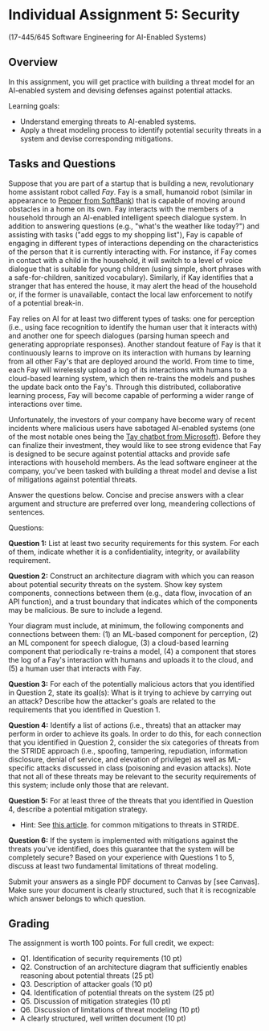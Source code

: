 # Individual Assignment 5: Security

(17-445/645 Software Engineering for AI-Enabled Systems)

## Overview

In this assignment, you will get practice with building a threat model for an AI-enabled system and devising defenses against potential attacks.

Learning goals:
* Understand emerging threats to AI-enabled systems.
* Apply a threat modeling process to identify potential security threats in a system and devise corresponding mitigations. 

## Tasks and Questions

Suppose that you are part of a startup that is building a new, revolutionary home assistant robot called _Fay_. Fay is a small, humanoid robot (similar in appearance to [Pepper from SoftBank](https://en.wikipedia.org/wiki/Pepper_(robot))) that is capable of moving around obstacles in a home on its own. Fay interacts with the members of a household through an AI-enabled intelligent speech dialogue system. In addition to answering questions (e.g., "what's the weather like today?") and assisting with tasks ("add eggs to my shopping list"), Fay is capable of engaging in different types of interactions depending on the characteristics of the person that it is currently interacting with. For instance, if Fay comes in contact with a child in the household, it will switch to a level of voice dialogue that is suitable for young children (using simple, short phrases with a safe-for-children, sanitized vocabulary). Similarly, if Kay identifies that a stranger that has entered the house, it may alert the head of the household or, if the former is unavailable, contact the local law enforcement to notify of a potential break-in.

Fay relies on AI for at least two different types of tasks: one for perception (i.e., using face recognition to identify the human user that it interacts with) and another one for speech dialogues (parsing human speech and generating appropriate responses). Another standout feature of Fay is that it continuously learns to improve on its interaction with humans by learning from all other Fay's that are deployed around the world. From time to time, each Fay will wirelessly upload a log of its interactions with humans to a cloud-based learning system, which then re-trains the models and pushes the update back onto the Fay's. Through this distributed, collaborative learning process, Fay will become capable of performing a wider range of interactions over time.

Unfortunately, the investors of your company have become wary of recent incidents where malicious users have sabotaged AI-enabled systems (one of the most notable ones being the [Tay chatbot from Microsoft](https://en.wikipedia.org/wiki/Tay_(bot))). Before they can finalize their investment, they would like to see strong evidence that Fay is designed to be secure against potential attacks and provide safe interactions with household members. As the lead software engineer at the company, you've been tasked with building a threat model and devise a list of mitigations against potential threats.

Answer the questions below. Concise and precise answers with a clear argument and structure are preferred over long, meandering collections of sentences.

Questions:

**Question 1:** List at least two security requirements for this system. For each of them, indicate whether it is a confidentiality, integrity, or availability requirement.

**Question 2:** Construct an architecture diagram with which you can reason about potential security threats on the system. Show key system components, connections between them (e.g., data flow, invocation of an API function), and a trust boundary that indicates which of the components may be malicious. Be sure to include a legend.

Your diagram must include, at minimum, the following components and connections between them: (1) an ML-based component for perception, (2) an ML component for speech dialogue, (3) a cloud-based learning component that periodically re-trains a model, (4) a component that stores the log of a Fay's interaction with humans and uploads it to the cloud, and (5) a human user that interacts with Fay.

**Question 3:** For each of the potentially malicious actors that you identified in Question 2, state its goal(s): What is it trying to achieve by carrying out an attack? Describe how the attacker's goals are related to the requirements that you identified in Question 1. 

**Question 4:** Identify a list of actions (i.e., threats) that an attacker may perform in order to achieve its goals. In order to do this, for each connection that you identified in Question 2, consider the six categories of threats from the STRIDE approach (i.e., spoofing, tampering, repudiation, information disclosure, denial of service, and elevation of privilege) as well as ML-specific attacks discussed in class (poisoning and evasion attacks). Note that not all of these threats may be relevant to the security requirements of this system; include only those that are relevant.

**Question 5:** For at least three of the threats that you identified in Question 4, describe a potential mitigation strategy.

* Hint: See [this article](https://blogs.msdn.microsoft.com/larryosterman/2007/09/05/threat-modeling-again-stride-mitigations/). 
 for common mitigations to threats in STRIDE.

**Question 6:** If the system is implemented with mitigations against the threats you've identified, does this guarantee that the system will be completely secure? Based on your experience with Questions 1 to 5, discuss at least two fundamental limitations of threat modeling.

Submit your answers as a single PDF document to Canvas by [see Canvas]. Make sure your document is clearly structured, such that it is recognizable which answer belongs to which question.

## Grading

The assignment is worth 100 points. For full credit, we expect:
* Q1. Identification of security requirements (10 pt)
* Q2. Construction of an architecture diagram that sufficiently enables reasoning about potential threats (25 pt)
* Q3. Description of attacker goals (10 pt)
* Q4. Identification of potential threats on the system (25 pt)
* Q5. Discussion of mitigation strategies (10 pt)
* Q6. Discussion of limitations of threat modeling (10 pt)
* A clearly structured, well written document (10 pt)
